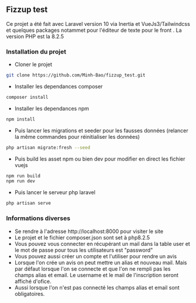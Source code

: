 ## Fizzup test

Ce projet a été fait avec Laravel version 10  via Inertia et VueJs3/Tailwindcss et quelques packages notammet pour l'éditeur de texte pour le front . 
La version PHP est la 8.2.5 


### Installation du projet

- Cloner le projet   

```bash
git clone https://github.com/Minh-Bao/fizzup_test.git
```

- Installer les dependances composer  

```bash
composer install
```

- Installer les dependances npm

```bash
npm install
```

- Puis lancer les migrations et seeder pour les fausses données (relancer la même commandes pour réinitialiser les données)  

```bash
php artisan migrate:fresh --seed
```

- Puis build les asset npm ou bien dev pour modifier en direct les fichier vuejs  

```bash
npm run build
npm run dev
```

- Puis lancer le serveur php laravel   

```bash
php artisan serve
```

### Informations diverses
- Se rendre à l'adresse http://localhost:8000 pour visiter le site  
- Le projet et le fichier composer.json sont set à php8.2.5  
- Vous pouvez vous connecter en récupérant un mail dans la table user et le mot de passe pour tous les utilisateurs est "password"  
- Vous pouvez aussi créer un compte et l'utiliser pour rendre un avis 
- Lorsque l'on crée un avis on peut mettre un alias et nouveau mail. Mais par défaut lorsque l'on se connecte et que l'on ne rempli pas les champs alias et email. Le username et le mail de l'inscription seront affiché d'ofice.
- Aussi lorsque l'on n'est pas connecté les champs alias et email sont obligatoires. 
 








